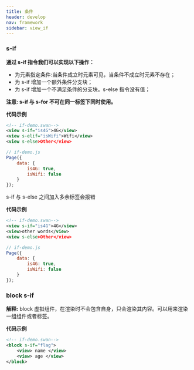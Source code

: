 ```yaml
---
title: 条件
header: develop
nav: framework
sidebar: view_if
---
```


### s-if
**通过 s-if 指令我们可以实现以下操作：**
- 为元素指定条件:当条件成立时元素可见，当条件不成立时元素不存在；
- 为 s-if 增加一个额外条件分支块；
- 为 s-if 增加一个不满足条件的分支块。s-else 指令没有值；

**注意: s-if 与 s-for 不可在同一标签下同时使用。**

**代码示例**

```xml
<!-- if-demo.swan-->
<view s-if="is4G">4G</view>
<view s-elif="isWifi">Wifi</view>
<view s-else>Other</view>
```

```js
// if-demo.js
Page({
    data: {
        is4G: true,
        isWifi: false
    }
});
```
s-if 与 s-else 之间加入多余标签会报错

**代码示例**

```xml
<!-- if-demo.swan-->
<view s-if="is4G">4G</view>
<view>other words</view>
<view s-else>Other</view>
```

```js
// if-demo.js
Page({
    data: {
        is4G: true,
        isWifi: false
    }
});
```

### block s-if
**解释:** block 虚拟组件，在渲染时不会包含自身，只会渲染其内容。可以用来渲染一组组件或者标签。

**代码示例**

```xml
<!-- if-demo.swan-->
<block s-if="flag">
    <view> name </view>
    <view> age </view>
</block>
```
